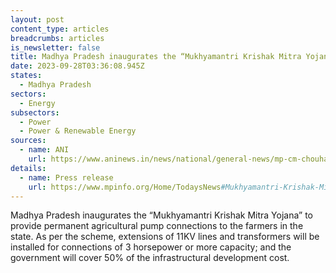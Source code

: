 ```yaml
---
layout: post
content_type: articles
breadcrumbs: articles
is_newsletter: false
title: Madhya Pradesh inaugurates the “Mukhyamantri Krishak Mitra Yojana”
date: 2023-09-28T03:36:08.945Z
states:
  - Madhya Pradesh
sectors:
  - Energy
subsectors:
  - Power
  - Power & Renewable Energy
sources:
  - name: ANI
    url: https://www.aninews.in/news/national/general-news/mp-cm-chouhan-starts-mukhyamantri-krishak-mitra-yojana20230920132646/
details:
  - name: Press release
    url: https://www.mpinfo.org/Home/TodaysNews#Mukhyamantri-Krishak-Mitra-Yojana-will-be-launched-immediately:-CM-Shri-Chouhan-20230920N51
---
```

Madhya Pradesh inaugurates the “Mukhyamantri Krishak Mitra Yojana” to provide permanent agricultural pump connections to the farmers in the state. As per the scheme, extensions of 11KV lines and transformers will be installed for connections of 3 horsepower or more capacity; and the government will cover 50% of the infrastructural development cost.
